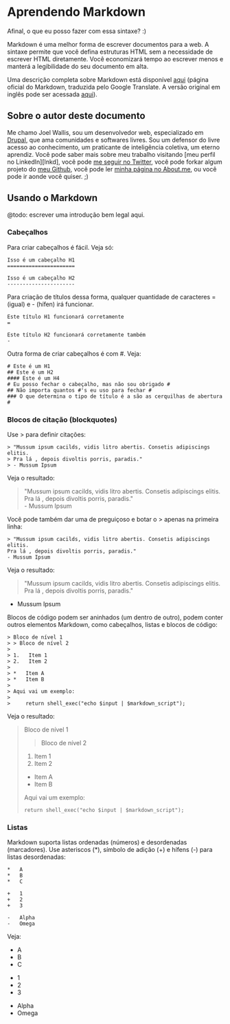 Aprendendo Markdown
===================
Afinal, o que eu posso fazer com essa sintaxe? :)

Markdown é uma melhor forma de escrever documentos para a web. A sintaxe permite
que você defina estruturas HTML sem a necessidade de escrever HTML diretamente.
Você economizará tempo ao escrever menos e manterá a legibilidade do seu
documento em alta.

Uma descrição completa sobre Markdown está disponível [aqui][md-pt-br] (página oficial
do Markdown, traduzida pelo Google Translate. A versão original em inglês pode ser acessada [aqui][md-en]).

  [md-pt-br]: http://translate.google.com.br/translate?sl=en&tl=pt&js=n&prev=_t&hl=pt-BR&ie=UTF-8&eotf=1&u=http%3A%2F%2Fdaringfireball.net%2Fprojects%2Fmarkdown%2F
  [md-en]: http://daringfireball.net/projects/markdown/


Sobre o autor deste documento
-----------------------------
Me chamo Joel Wallis, sou um desenvolvedor web, especializado em [Drupal][dpl],
que ama comunidades e softwares livres. Sou um defensor do livre acesso ao
conhecimento, um praticante de inteligência coletiva, um eterno aprendiz.
Você pode saber mais sobre meu trabalho visitando
[meu perfil no LinkedIn][lnkd], você pode [me seguir no Twitter][twt],
você pode forkar algum projeto do [meu Github][gth], você pode ler
[minha página no About.me][btm], ou você pode ir aonde você quiser. ;)

  [dpl]: http://drupal.org
  [lkd]: http://br.linkedin.com/in/joelwallis/
  [twt]: http://twitter.com/joelwallis1
  [gth]: http://github.com/joelwallis
  [btm]: http://about.me/joelwallis

Usando o Markdown
-----------------
@todo: escrever uma introdução bem legal aqui.

### Cabeçalhos

Para criar cabeçalhos é fácil. Veja só:

    Isso é um cabeçalho H1
    ======================

    Isso é um cabeçalho H2
    ----------------------

Para criação de títulos dessa forma, qualquer quantidade de caracteres
= (igual) e - (hífen) irá funcionar.

    Este título H1 funcionará corretamente
    =

    Este título H2 funcionará corretamente também
    -

Outra forma de criar cabeçalhos é com #. Veja:

    # Este é um H1
    ## Este é um H2
    #### Este é um H4
    # Eu posso fechar o cabeçalho, mas não sou obrigado #
    ## Não importa quantos #'s eu uso para fechar #
    ### O que determina o tipo de título é a são as cerquilhas de abertura #

### Blocos de citação (blockquotes)

Use > para definir citações:

    > "Mussum ipsum cacilds, vidis litro abertis. Consetis adipiscings elitis.
    > Pra lá , depois divoltis porris, paradis."  
    > - Mussum Ipsum

Veja o resultado:

> "Mussum ipsum cacilds, vidis litro abertis. Consetis adipiscings elitis.
> Pra lá , depois divoltis porris, paradis."  
> \- Mussum Ipsum

Você pode também dar uma de preguiçoso e botar o > apenas na primeira linha:

    > "Mussum ipsum cacilds, vidis litro abertis. Consetis adipiscings elitis.
    Pra lá , depois divoltis porris, paradis."  
    - Mussum Ipsum

Veja o resultado:

> "Mussum ipsum cacilds, vidis litro abertis. Consetis adipiscings elitis.
Pra lá , depois divoltis porris, paradis."  
- Mussum Ipsum

Blocos de código podem ser aninhados (um dentro de outro), podem conter outros
elementos Markdown, como cabeçalhos, listas e blocos de código:

    > Bloco de nível 1 
    > > Bloco de nível 2
    > 
    > 1.   Item 1
    > 2.   Item 2
    > 
    > *   Item A
    > *   Item B
    >
    > Aqui vai um exemplo:
    > 
    >     return shell_exec("echo $input | $markdown_script");

Veja o resultado:

> Bloco de nível 1 
> > Bloco de nível 2
> 
> 1.   Item 1
> 2.   Item 2
> 
> *   Item A
> *   Item B
>
> Aqui vai um exemplo:
> 
>     return shell_exec("echo $input | $markdown_script");

### Listas

Markdown suporta listas ordenadas (números) e desordenadas (marcadores). Use
asteriscos (*), símbolo de adição (+) e hífens (-) para listas desordenadas:

    *   A
    *   B
    *   C
    
    +   1
    +   2
    +   3
    
    -   Alpha
    -   Omega

Veja:

*   A
*   B
*   C


+   1
+   2
+   3


-   Alpha
-   Omega
